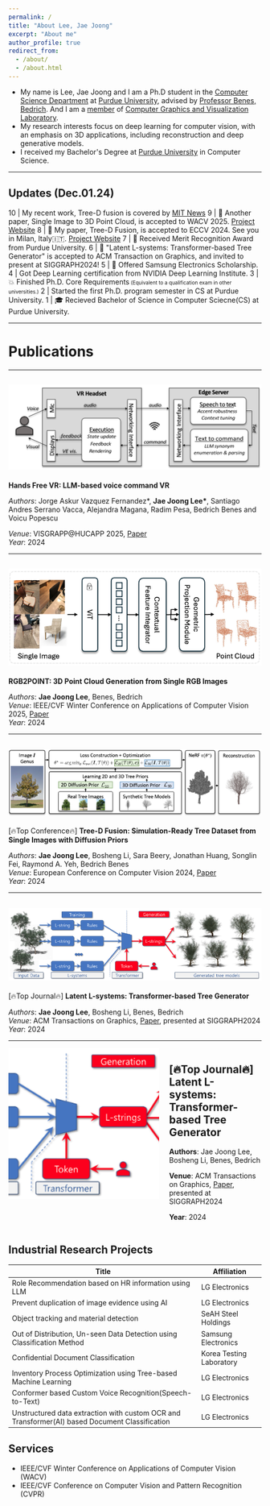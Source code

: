 ```yaml
---
permalink: /
title: "About Lee, Jae Joong"
excerpt: "About me"
author_profile: true
redirect_from:
  - /about/
  - /about.html
---
```


- My name is Lee, Jae Joong and I am a Ph.D student in the [Computer Science Department](https://www.cs.purdue.edu/) at [Purdue University](https://www.purdue.edu/), advised by [Professor Benes, Bedrich](https://www.cs.purdue.edu/homes/bbenes/). And I am a [member](https://www.cs.purdue.edu/homes/bbenes/students/) of [Computer Graphics and Visualization Laboratory](https://www.cs.purdue.edu/cgvlab/www/).
  <br/>
- My research interests focus on deep learning for computer vision, with an emphasis on 3D applications, including reconstruction and deep generative models.
  <br/>
- I received my Bachelor's Degree at [Purdue University](https://www.purdue.edu/) in Computer Science.

---

## Updates (Dec.01.24)

10 | My recent work, Tree-D fusion is covered by [MIT News](https://news.mit.edu/2024/advancing-urban-tree-monitoring-ai-powered-digital-twins-1121)
9 | 📜 Another paper, Single Image to 3D Point Cloud, is accepted to WACV 2025. [Project Website](https://www.jaejoonglee.com/wacv25_rgb2point/)
8 | 📜 My paper, Tree-D Fusion, is accepted to ECCV 2024. See you in Milan, Italy🇮🇹. [Project Website](https://www.jaejoonglee.com/treedfusion/)
7 | 🎉 Received Merit Recognition Award from Purdue University.
6 | 📜 "Latent L-systems: Transformer-based Tree Generator" is accepted to ACM Transaction on Graphics, and invited to present at SIGGRAPH2024!
5 | 🎉 Offered Samsung Electronics Scholarship.
4 | Got Deep Learning certification from NVIDIA Deep Learning Institute.
3 | 💥 Finished Ph.D. Core Requirements<font size="1"> (Equivalent to a qualification exam in other universities.)</font>
2 | Started the first Ph.D. program semester in CS at Purdue University.
1 | 🎓 Recieved Bachelor of Science in Computer Sciecne(CS) at Purdue University.

---

# Publications

---

## ![Hands Free VR](images/handsfreevr.png)  
**Hands Free VR: LLM-based voice command VR**  

*Authors*: Jorge Askur Vazquez Fernandez\*, **Jae Joong Lee\***, Santiago Andres Serrano Vacca, Alejandra Magana, Radim Pesa, Bedrich Benes and Voicu Popescu
 
*Venue*: VISGRAPP@HUCAPP 2025, [Paper](https://arxiv.org/pdf/2402.15083)  
*Year*: 2024  

---

## ![RGB2Point](images/rgb2point.png)  
**RGB2POINT: 3D Point Cloud Generation from Single RGB Images**  

*Authors*: **Jae Joong Lee**, Benes, Bedrich  
*Venue*: IEEE/CVF Winter Conference on Applications of Computer Vision 2025, [Paper](https://www.arxiv.org/abs/2407.14979)  
*Year*: 2024  

---

## ![Tree-D Fusion](images/treedfusion.png)  
[🔥Top Conference🔥] **Tree-D Fusion: Simulation-Ready Tree Dataset from Single Images with Diffusion Priors**  

*Authors*: **Jae Joong Lee**, Bosheng Li, Sara Beery, Jonathan Huang, Songlin Fei, Raymond A. Yeh, Bedrich Benes  
*Venue*: European Conference on Computer Vision 2024, [Paper](https://www.arxiv.org/abs/2407.10330)  
*Year*: 2024  

---

## ![Latent L-systems](images/latentlsystem.png)  
[🔥Top Journal🔥] **Latent L-systems: Transformer-based Tree Generator**  

*Authors*: **Jae Joong Lee**, Bosheng Li, Benes, Bedrich  
*Venue*: ACM Transactions on Graphics, [Paper](https://dl.acm.org/doi/10.1145/3627101), presented at SIGGRAPH2024  
*Year*: 2024  

---

<div style="display: flex; align-items: flex-start; margin-bottom: 20px;">
  <!-- Thumbnail image container -->
  <div style="flex: 0 0 300px; margin-right: 20px;">
    <img src="/images/latentlsystem.png" alt="Latent L-systems" style="width: 300px; height: 300px; object-fit: cover;">
  </div>
  
  <!-- Text information container -->
  <div>
    <h2>[🔥Top Journal🔥] <strong>Latent L-systems: Transformer-based Tree Generator</strong></h2>
    <p><strong>Authors</strong>: Jae Joong Lee, Bosheng Li, Benes, Bedrich</p>
    <p>
      <strong>Venue</strong>: ACM Transactions on Graphics, 
      <a href="https://dl.acm.org/doi/10.1145/3627101">Paper</a>, presented at SIGGRAPH2024
    </p>
    <p><strong>Year</strong>: 2024</p>
  </div>
</div>

## Industrial Research Projects

| Title  | Affiliation|
| ------------- | ------------- |
| Role Recommendation based on HR information using LLM | LG Electronics|
| Prevent duplication of image evidence using AI | LG Electronics|
| Object tracking and material detection | SeAH Steel Holdings |
| Out of Distribution, Un-seen Data Detection using Classification Method  | Samsung Electronics  |
| Confidential Document Classification | Korea Testing Laboratory |
| Inventory Process Optimization using Tree-based Machine Learning | LG Electronics |
| Conformer based Custom Voice Recognition(Speech-to-Text)   | LG Electronics |
| Unstructured data extraction with custom OCR and Transformer(AI) based Document Classification | LG Electronics |


## Services
- IEEE/CVF Winter Conference on Applications of Computer Vision (WACV)
- IEEE/CVF Conference on Computer Vision and Pattern Recognition (CVPR) 

